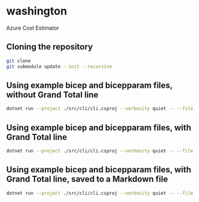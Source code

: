 # washington

Azure Cost Estimator

## Cloning the repository

```bash
git clone
git submodule update --init --recursive
```

## Using example bicep and bicepparam files, without Grand Total line

```bash
dotnet run --project ./src/cli/cli.csproj --verbosity quiet -- --file ./samples/all.bicep --params-file ./samples/all.bicepparam
```

## Using example bicep and bicepparam files, with Grand Total line

```bash
dotnet run --project ./src/cli/cli.csproj --verbosity quiet -- --file ./samples/all.bicep --params-file ./samples/all.bicepparam --grand-total
```

## Using example bicep and bicepparam files, with Grand Total line, saved to a Markdown file

```bash
dotnet run --project ./src/cli/cli.csproj --verbosity quiet -- --file ./samples/all.bicep --params-file ./samples/all.bicepparam --grand-total --output-file ./samples/all.md
```
